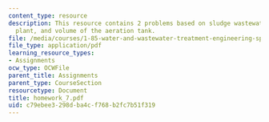 ```yaml
---
content_type: resource
description: This resource contains 2 problems based on sludge wastewater treatment
  plant, and volume of the aeration tank.
file: /media/courses/1-85-water-and-wastewater-treatment-engineering-spring-2006/c79ebee3298dba4cf768b2fc7b51f319_homework_7.pdf
file_type: application/pdf
learning_resource_types:
- Assignments
ocw_type: OCWFile
parent_title: Assignments
parent_type: CourseSection
resourcetype: Document
title: homework_7.pdf
uid: c79ebee3-298d-ba4c-f768-b2fc7b51f319
---
```

